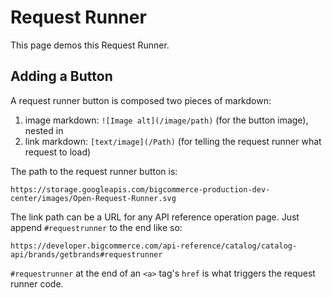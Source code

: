 # Request Runner



This page demos this Request Runner.

## Adding a Button

A request runner button is composed two pieces of markdown:

1. image markdown: `![Image alt](/image/path)` (for the button image), nested in
2. link markdown: `[text/image](/Path)` (for telling the request runner what request to load)

The path to the request runner button is:

```
https://storage.googleapis.com/bigcommerce-production-dev-center/images/Open-Request-Runner.svg
```

The link path can be a URL for any API reference operation page. Just append `#requestrunner` to the end like so:

```
https://developer.bigcommerce.com/api-reference/catalog/catalog-api/brands/getbrands#requestrunner
````

`#requestrunner` at the end of an `<a>` tag's `href` is what triggers the request runner code.

